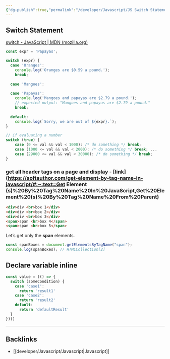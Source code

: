 ```yaml
---
{"dg-publish":true,"permalink":"/developer/Javascript/JS Switch Statement/","dgPassFrontmatter":true}
---
```


## Switch Statement
[switch - JavaScript | MDN (mozilla.org)](https://developer.mozilla.org/en-US/docs/Web/JavaScript/Reference/Statements/switch)
```js
const expr = 'Papayas';

switch (expr) {
  case 'Oranges':
    console.log('Oranges are $0.59 a pound.');
    break;
    
  case 'Mangoes':
  
  case 'Papayas':
    console.log('Mangoes and papayas are $2.79 a pound.');
    // expected output: "Mangoes and papayas are $2.79 a pound."
    break;
    
  default:
    console.log(`Sorry, we are out of ${expr}.`);
}
```
```js
// if evaluating a number
switch (true) { 
	case (0 <= val && val < 1000): /* do something */ break; 
	case (1000 <= val && val < 2000): /* do something */ break; ... 
	case (29000 <= val && val < 30000): /* do something */ break; 
}
```
### get all header tags on a page and display - [link](https://softauthor.com/get-element-by-tag-name-in-javascript/#:~:text=Get Element (s)%20By%20Tag%20Name%20In%20JavaScript,Get%20Element%20(s)%20By%20Tag%20Name%20From%20Parent)
```html
<div>div <br>box 1</div>
<div>div <br>box 2</div>
<div>div <br>box 3</div>
<span>span <br>box 4</span>
<span>span <br>box 5</span>
```

Let’s get only the **span** elements.
```javascript
const spanBoxes = document.getElementsByTagName("span");
console.log(spanBoxes); // HTMLCollection[2]
```

## Declare variable inline
```js
const value = (() => {
  switch (someCondition) {
    case 'case1':
      return 'result1'
    case 'case2':
      return 'result2'
    default:
      return 'defaultResult'
  }
})()
```

----
## Backlinks
- [[developer/Javascript/Javascript\|Javascript]]